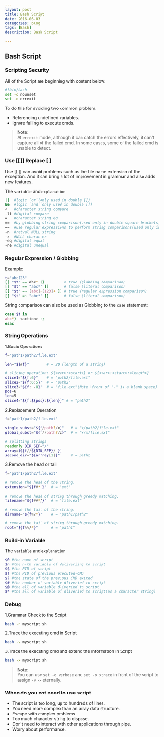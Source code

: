 ```yaml
---
layout: post  
title: Bash Script  
date: 2016-06-03  
categories: blog  
tags: [Bash]  
description: Bash Script  

---
```


## Bash Script ##

### Scripting Security ###

All of the Script are beginning with content below:  

```bash
#!bin/bash
set -o nounset
set -o errexit  
```

To do this for avoiding two common problem:    

 - Referencing undefined variables.  
 - Ignore failing to execute cmds.  

> **Note:**  
> At `errexit` mode, although it can catch the errors effectively, it can't capture all of the failed cmd. In some cases, some of the failed cmd is unable to detect.   
  

### Use [[ ]] Replace [ ] ###

Use [[ ]] can avoid problems such as the file name extension of the exception. And it can bring a lot of improvement in grammar and also adds new features.  

The `variable` and `explanation`  

```bash
||  #logic `or`(only used in double [])
&&  #logic `and`(only used in double [])
<   #character string compare
-lt #digital compare
=   #character string eq
==  #by globbing string comparison(used only in double square brackets)
=~  #use regular expressions to perform string comparisons(used only in double square brackets)
-n  #retval NULL string
-z  #NULL character
-eq #digital equal
-ne #digital unequal
```

### Regular Expression / Globbing ###

Example:  

```bash
t="abc123"
[[ "$t" == abc* ]]         # true (globbing comparison)
[[ "$t" == "abc*" ]]       # false (literal comparison)
[[ "$t" =~ [abc]+[123]+ ]] # true (regular expression comparison)
[[ "$t" =~ "abc*" ]]       # false (literal comparison)
```

String comparison can also be used as Globbing to the `case` statement:  

```bash
case $t in
abc*)  <action> ;;
esac  
```

### String Operations ###

1.Basic Operations  

```bash
f="path1/path2/file.ext"  

len="${#f}"        # = 20 (length of a string) 
	
# slicing operation: ${<var>:<start>} or ${<var>:<start>:<length>}
slice1="${f:6}"    # = "path2/file.ext"
slice2="${f:6:5}"  # = "path2"
slice3="${f: -8}"  # = "file.ext"(Note：front of "-" is a blank space)
pos=6
len=5
slice4="${f:${pos}:${len}}" # = "path2"
```

2.Replacement Operation  


```bash
f="path1/path2/file.ext"  
	
single_subst="${f/path?/x}"   # = "x/path2/file.ext"
global_subst="${f//path?/x}"  # = "x/x/file.ext" 
	
# splitting strings
readonly DIR_SEP="/"
array=(${f//${DIR_SEP}/ })
second_dir="${arrray[1]}"     # = path2
```
3.Remove the head or tail  

```bash
f="path1/path2/file.ext" 
	
# remove the head of the string.
extension="${f#*.}"  # = "ext" 
	
# remove the head of string through greedy matching.
filename="${f##*/}"  # = "file.ext" 
	
# remove the tail of the string.
dirname="${f%/*}"    # = "path1/path2" 

# remove the tail of string through greedy matching.
root="${f%%/*}"      # = "path1"   
```

### Build-in Variable ###

The `variable` and `explanation`

```bash
$0 #the name of script  
$n #the n-th variable of deliveriing to script
$$ #the PID of script
$! #the PID of previous executed-CMD  
$? #the state of the previous CMD exited
$# #the number of variable dliveried to script
$@ #the all of variable dliveried to script
$* #the all of variable of dliveried to script(as a character string)   
```   
  
### Debug ###

1.Grammar Check to the Script  

```bash
bash -n myscript.sh
```

2.Trace the executing cmd in Script  

```bash
bash -v myscript.sh 
```

3.Trace the executing cmd and extend the information in Script  

```bash
bash -x myscript.sh
```

> **Note:**  
> You can use `set -o verbose` and `set -o xtrace` in front of the script to assign `-v` `-x` eternally.  

### When do you not need to use script ###

- The script is too long, up to hundreds of lines.
- You need more complex than an array data structure.
- Escape with complex problems.
- Too much character string to dispose.
- Don't need to interact with other applications through pipe.
- Worry about performance.






